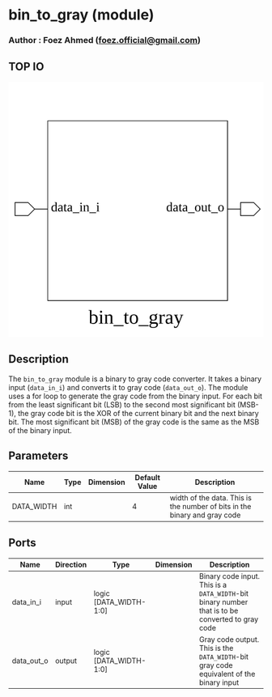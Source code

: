 # bin_to_gray (module)

### Author : Foez Ahmed (foez.official@gmail.com)

## TOP IO
<img src="./bin_to_gray_top.svg">

## Description

The `bin_to_gray` module is a binary to gray code converter. It takes a binary input (`data_in_i`)
and converts it to gray code (`data_out_o`).
The module uses a for loop to generate the gray code from the binary input. For each bit from the
least significant bit (LSB) to the second most significant bit (MSB-1), the gray code bit is the XOR
of the current binary bit and the next binary bit. The most significant bit (MSB) of the gray code
is the same as the MSB of the binary input.

## Parameters
|Name|Type|Dimension|Default Value|Description|
|-|-|-|-|-|
|DATA_WIDTH|int||4| width of the data. This is the number of bits in the binary and gray code|

## Ports
|Name|Direction|Type|Dimension|Description|
|-|-|-|-|-|
|data_in_i|input|logic [DATA_WIDTH-1:0]|| Binary code input. This is a `DATA_WIDTH`-bit binary number that is to be converted to gray code|
|data_out_o|output|logic [DATA_WIDTH-1:0]|| Gray code output. This is the `DATA_WIDTH`-bit gray code equivalent of the binary input|
